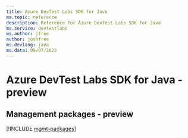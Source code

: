 ```yaml
---
title: Azure DevTest Labs SDK for Java
ms.topic: reference
description: Reference for Azure DevTest Labs SDK for Java
ms.service: devtestlabs
ms.author: jfree
author: joshfree
ms.devlang: java
ms.data: 09/07/2022
---
```

# Azure DevTest Labs SDK for Java - preview

## Management packages - preview
[!INCLUDE [mgmt-packages](devtest-labs-mgmt-index.md)]